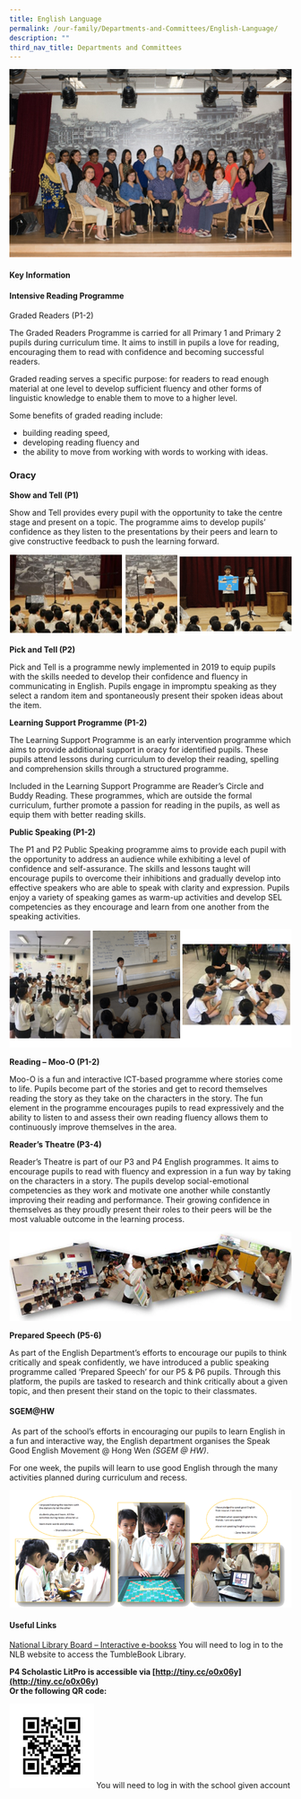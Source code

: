 ```yaml
---
title: English Language
permalink: /our-family/Departments-and-Committees/English-Language/
description: ""
third_nav_title: Departments and Committees
---
```

![](/images/Our%20Family/Departments%20committees/English%20language/EL-teachers.jpg)

#### **Key Information**


#### **Intensive Reading Programme**

Graded Readers (P1-2)

The Graded Readers Programme is carried for all Primary 1 and Primary 2 pupils during curriculum time. It aims to instill in pupils a love for reading, encouraging them to read with confidence and becoming successful readers.

Graded reading serves a specific purpose: for readers to read enough material at one level to develop sufficient fluency and other forms of linguistic knowledge to enable them to move to a higher level.

Some benefits of graded reading include:

*   building reading speed,
*   developing reading fluency and
*   the ability to move from working with words to working with ideas.

### **Oracy**

**Show and Tell (P1)**

Show and Tell provides every pupil with the opportunity to take the centre stage and present on a topic. The programme aims to develop pupils’ confidence as they listen to the presentations by their peers and learn to give constructive feedback to push the learning forward.

![](/images/Our%20Family/Departments%20committees/English%20language/E02.png)

**Pick and Tell (P2)**

Pick and Tell is a programme newly implemented in 2019 to equip pupils with the skills needed to develop their confidence and fluency in communicating in English. Pupils engage in impromptu speaking as they select a random item and spontaneously present their spoken ideas about the item.

**Learning Support Programme (P1-2)**

The Learning Support Programme is an early intervention programme which aims to provide additional support in oracy for identified pupils. These pupils attend lessons during curriculum to develop their reading, spelling and comprehension skills through a structured programme.

Included in the Learning Support Programme are Reader’s Circle and Buddy Reading. These programmes, which are outside the formal curriculum, further promote a passion for reading in the pupils, as well as equip them with better reading skills.

**Public Speaking (P1-2)**

The P1 and P2 Public Speaking programme aims to provide each pupil with the opportunity to address an audience while exhibiting a level of confidence and self-assurance. The skills and lessons taught will encourage pupils to overcome their inhibitions and gradually develop into effective speakers who are able to speak with clarity and expression. Pupils enjoy a variety of speaking games as warm-up activities and develop SEL competencies as they encourage and learn from one another from the speaking activities.

![](/images/Our%20Family/Departments%20committees/English%20language/E03.png)

**Reading – Moo-O (P1-2)**

Moo-O is a fun and interactive ICT-based programme where stories come to life. Pupils become part of the stories and get to record themselves reading the story as they take on the characters in the story. The fun element in the programme encourages pupils to read expressively and the ability to listen to and assess their own reading fluency allows them to continuously improve themselves in the area.

**Reader’s Theatre (P3-4)**

Reader’s Theatre is part of our P3 and P4 English programmes. It aims to encourage pupils to read with fluency and expression in a fun way by taking on the characters in a story. The pupils develop social-emotional competencies as they work and motivate one another while constantly improving their reading and performance. Their growing confidence in themselves as they proudly present their roles to their peers will be the most valuable outcome in the learning process.

![](/images/Our%20Family/Departments%20committees/English%20language/E04.png)

**Prepared Speech (P5-6)**

As part of the English Department’s efforts to encourage our pupils to think critically and speak confidently, we have introduced a public speaking programme called ‘Prepared Speech’ for our P5 & P6 pupils. Through this platform, the pupils are tasked to research and think critically about a given topic, and then present their stand on the topic to their classmates.

#### **SGEM@HW**


 As part of the school’s efforts in encouraging our pupils to learn English in a fun and interactive way, the English department organises the Speak Good English Movement @ Hong Wen _(SGEM @ HW)_. 

For one week, the pupils will learn to use good English through the many activities planned during curriculum and recess.

![](/images/Our%20Family/Departments%20committees/English%20language/E05.png)

#### **Useful Links**


[National Library Board – Interactive e-bookss](http://eresources.nlb.gov.sg/browse.aspx?browse_by=For%20Children)
You will need to log in to the NLB website to access the TumbleBook Library.

**P4 Scholastic LitPro is accessible via [http://tiny.cc/o0x06y](http://tiny.cc/o0x06y)**   
**Or the following QR code:**

<img style="width:30%;height:50%" src="/images/Our%20Family/Departments%20committees/English%20language/E06.jpeg">
You will need to log in with the school given account